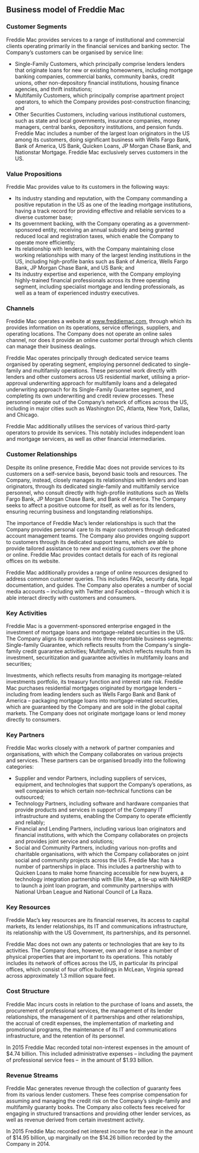 Business model of Freddie Mac
-----------------------------

 ### Customer Segments

 Freddie Mac provides services to a range of institutional and commercial clients operating primarily in the financial services and banking sector. The Company’s customers can be organised by service line:

  * Single-Family Customers, which principally comprise lenders lenders that originate loans for new or existing homeowners, including mortgage banking companies, commercial banks, community banks, credit unions, other non-depository financial institutions, housing finance agencies, and thrift institutions;
 * Multifamily Customers, which principally comprise apartment project operators, to which the Company provides post-construction financing; and
 * Other Securities Customers, including various institutional customers, such as state and local governments, insurance companies, money managers, central banks, depository institutions, and pension funds.
  Freddie Mac includes a number of the largest loan originators in the US among its customers, doing significant business with Wells Fargo Bank, Bank of America, US Bank, Quicken Loans, JP Morgan Chase Bank, and Nationstar Mortgage. Freddie Mac exclusively serves customers in the US.

 ### Value Propositions

 Freddie Mac provides value to its customers in the following ways:

  * Its industry standing and reputation, with the Company commanding a positive reputation in the US as one of the leading mortgage institutions, having a track record for providing effective and reliable services to a diverse customer base;
 * Its government backing, with the Company operating as a government-sponsored entity, receiving an annual subsidy and being granted reduced local and registration taxes, which enable the Company to operate more efficiently;
 * Its relationship with lenders, with the Company maintaining close working relationships with many of the largest lending institutions in the US, including high-profile banks such as Bank of America, Wells Fargo Bank, JP Morgan Chase Bank, and US Bank; and
 * Its industry expertise and experience, with the Company employing highly-trained financial professionals across its three operating segment, including specialist mortgage and lending professionals, as well as a team of experienced industry executives.
  ### Channels

 Freddie Mac operates a website at www.freddiemac.com, through which its provides information on its operations, service offerings, suppliers, and operating locations. The Company does not operate an online sales channel, nor does it provide an online customer portal through which clients can manage their business dealings.

 Freddie Mac operates principally through dedicated service teams organised by operating segment, employing personnel dedicated to single-family and multifamily operations. These personnel work directly with lenders and other customers across US residential market, utilising a prior-approval underwriting approach for multifamily loans and a delegated underwriting approach for its Single-Family Guarantee segment, and completing its own underwriting and credit review processes. These personnel operate out of the Company’s network of offices across the US, including in major cities such as Washington DC, Atlanta, New York, Dallas, and Chicago.

 Freddie Mac additionally utilises the services of various third-party operators to provide its services. This notably includes independent loan and mortgage servicers, as well as other financial intermediaries.

 ### Customer Relationships

 Despite its online presence, Freddie Mac does not provide services to its customers on a self-service basis, beyond basic tools and resources. The Company, instead, closely manages its relationships with lenders and loan originators, through its dedicated single-family and multifamily service personnel, who consult directly with high-profile institutions such as Wells Fargo Bank, JP Morgan Chase Bank, and Bank of America. The Company seeks to affect a positive outcome for itself, as well as for its lenders, ensuring recurring business and longstanding relationships.

 The importance of Freddie Mac’s lender relationships is such that the Company provides personal care to its major customers through dedicated account management teams. The Company also provides ongoing support to customers through its dedicated support teams, which are able to provide tailored assistance to new and existing customers over the phone or online. Freddie Mac provides contact details for each of its regional offices on its website.

 Freddie Mac additionally provides a range of online resources designed to address common customer queries. This includes FAQs, security data, legal documentation, and guides. The Company also operates a number of social media accounts – including with Twitter and Facebook – through which it is able interact directly with customers and consumers.

 ### Key Activities

 Freddie Mac is a government-sponsored enterprise engaged in the investment of mortgage loans and mortgage-related securities in the US. The Company aligns its operations into three reportable business segments: Single-family Guarantee, which reflects results from the Company's single-family credit guarantee activities; Multifamily, which reflects results from its investment, securitization and guarantee activities in multifamily loans and securities;

 Investments, which reflects results from managing its mortgage-related investments portfolio, its treasury function and interest rate risk. Freddie Mac purchases residential mortgages originated by mortgage lenders – including from leading lenders such as Wells Fargo Bank and Bank of America – packaging mortgage loans into mortgage-related securities, which are guaranteed by the Company and are sold in the global capital markets. The Company does not originate mortgage loans or lend money directly to consumers.

 ### Key Partners

 Freddie Mac works closely with a network of partner companies and organisations, with which the Company collaborates on various projects and services. These partners can be organised broadly into the following categories:

  * Supplier and vendor Partners, including suppliers of services, equipment, and technologies that support the Company’s operations, as well companies to which certain non-technical functions can be outsourced;
 * Technology Partners, including software and hardware companies that provide products and services in support of the Company IT infrastructure and systems, enabling the Company to operate efficiently and reliably;
 * Financial and Lending Partners, including various loan originators and financial institutions, with which the Company collaborates on projects and provides joint service and solutions;
 * Social and Community Partners, including various non-profits and charitable organisations, with which the Company collaborates on joint social and community projects across the US.
  Freddie Mac has a number of partnerships in place. This includes a partnership with to Quicken Loans to make home financing accessible for new buyers, a technology integration partnership with Ellie Mae, a tie-up with NAHREP to launch a joint loan program, and community partnerships with National Urban League and National Council of La Raza.

 ### Key Resources

 Freddie Mac’s key resources are its financial reserves, its access to capital markets, its lender relationships, its IT and communications infrastructure, its relationship with the US Government, its partnerships, and its personnel.

 Freddie Mac does not own any patents or technologies that are key to its activities. The Company does, however, own and or lease a number of physical properties that are important to its operations. This notably includes its network of offices across the US, in particular its principal offices, which consist of four office buildings in McLean, Virginia spread across approximately 1.3 million square feet.

 ### Cost Structure

 Freddie Mac incurs costs in relation to the purchase of loans and assets, the procurement of professional services, the management of its lender relationships, the management of it partnerships and other relationships, the accrual of credit expenses, the implementation of marketing and promotional programs, the maintenance of its IT and communications infrastructure, and the retention of its personnel.

 In 2015 Freddie Mac recorded total non-interest expenses in the amount of $4.74 billion. This included administrative expenses – including the payment of professional service fees –  in the amount of $1.93 billion.

 ### Revenue Streams

 Freddie Mac generates revenue through the collection of guaranty fees from its various lender customers. These fees comprise compensation for assuming and managing the credit risk on the Company’s single-family and multifamily guaranty books. The Company also collects fees received for engaging in structured transactions and providing other lender services, as well as revenue derived from certain investment activity.

 In 2015 Freddie Mac recorded net interest income for the year in the amount of $14.95 billion, up marginally on the $14.26 billion recorded by the Company in 2014.